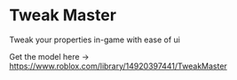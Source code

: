 # Tweak Master
 Tweak your properties in-game with ease of ui

Get the model here -> https://www.roblox.com/library/14920397441/TweakMaster